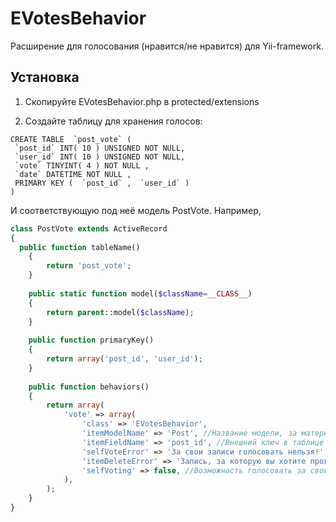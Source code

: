 EVotesBehavior
======

Расширение для голосования (нравится/не нравится) для Yii-framework.

## Установка ##
1. Скопируйте EVotesBehavior.php в protected/extensions

2. Создайте таблицу для хранения голосов:

```mysql
CREATE TABLE  `post_vote` (
 `post_id` INT( 10 ) UNSIGNED NOT NULL,
 `user_id` INT( 10 ) UNSIGNED NOT NULL,
 `vote` TINYINT( 4 ) NOT NULL ,
 `date` DATETIME NOT NULL ,
 PRIMARY KEY (  `post_id` ,  `user_id` )
)
```

И соответствующую под неё модель PostVote. Например,

```php
class PostVote extends ActiveRecord
{
  public function tableName()
	{
		return 'post_vote';
	}
	
	public static function model($className=__CLASS__)
	{
		return parent::model($className);
	}
	
	public function primaryKey()
	{
		return array('post_id', 'user_id');
	}
	
	public function behaviors()
	{
		return array(
			'vote' => array(
				'class' => 'EVotesBehavior',
				'itemModelName' => 'Post', //Название модели, за материалы которой можно голосовать
				'itemFieldName' => 'post_id', //Внешний ключ в таблице голосов
				'selfVoteError' => 'За свои записи голосовать нельзя!', //Сообщение об ошибке если пользователь голосует за свой материал
				'itemDeleteError' => 'Запись, за которую вы хотите проголосовать, удалена!', //Если материал удалён
				'selfVoting' => false, //Возможность голосовать за свои материалы
			),
		);
	}
}
```
